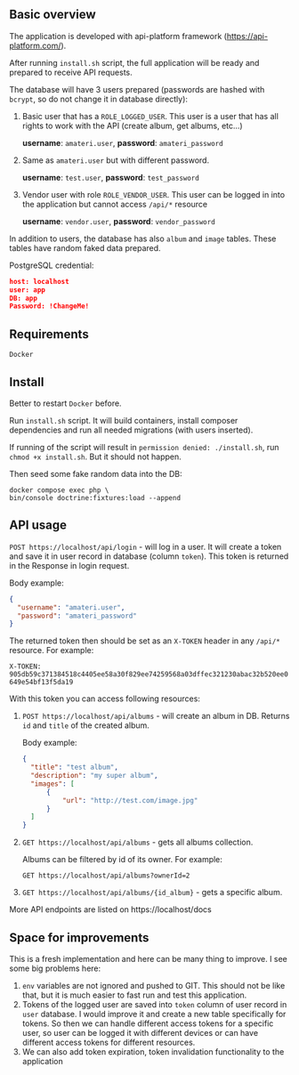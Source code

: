 ## Basic overview

The application is developed with api-platform framework (https://api-platform.com/).

After running `install.sh` script, the full application will be ready and prepared to receive API requests.

The database will have 3 users prepared (passwords are hashed with `bcrypt`, so do not change it in database directly):
    
1. Basic user that has a `ROLE_LOGGED_USER`. This user is a user that has
 all rights to work with the API (create album, get albums, etc...)

    **username**: `amateri.user`, **password**: `amateri_password`

2. Same as `amateri.user` but with different password.

   **username**: `test.user`, **password**: `test_password`

3. Vendor user with role `ROLE_VENDOR_USER`. This user can be logged in into the 
application but cannot access `/api/*` resource

   **username**: `vendor.user`, **password**: `vendor_password`

In addition to users, the database has also `album` and `image` tables. These tables have random faked data prepared.

PostgreSQL credential:
```json
host: localhost
user: app
DB: app
Password: !ChangeMe!
```

## Requirements

`Docker`

## Install

Better to restart `Docker` before.

Run `install.sh` script. It will build containers, install composer dependencies
and run all needed migrations (with users inserted).

If running of the script will result in `permission denied: ./install.sh`, run `chmod +x install.sh`. 
But it should not happen.

Then seed some fake random data into the DB:
```
docker compose exec php \
bin/console doctrine:fixtures:load --append
```


## API usage

`POST https://localhost/api/login` - will log in a user. It will create a token and save it in 
user record in database (column `token`). This token is returned in the Response in login request.

Body example:
```json
{
  "username": "amateri.user",
  "password": "amateri_password"
}
```

The returned token then should be set as an `X-TOKEN` header in any `/api/*` resource. For example:

```X-TOKEN: 905db59c371384518c4405ee58a30f829ee74259568a03dffec321230abac32b520ee0649e54bf13f5da19```

With this token you can access following resources:


1. `POST https://localhost/api/albums` - will create an album in DB. Returns `id` and `title` of the created album.

    Body example:
    ```json
    {
      "title": "test album",
      "description": "my super album",
      "images": [
          {
              "url": "http://test.com/image.jpg"
          }
      ]
    }
    ```

2. `GET https://localhost/api/albums` - gets all albums collection.
    
    Albums can be filtered by id of its owner. For example:

   `GET https://localhost/api/albums?ownerId=2`

3. `GET https://localhost/api/albums/{id_album}` - gets a specific album.

More API endpoints are listed on https://localhost/docs

## Space for improvements

This is a fresh implementation and here can be many thing to improve. I see some big problems here:
1. `env` variables are not ignored and pushed to GIT. This should not be like that,
but it is much easier to fast run and test this application.
2. Tokens of the logged user are saved into `token` column of user record in `user` database. 
I would improve it and create a new table specifically for tokens. So then we can handle different
access tokens for a specific user, so user can be logged it with different devices or can have different access tokens 
for different resources.
3. We can also add token expiration, token invalidation functionality to the application
